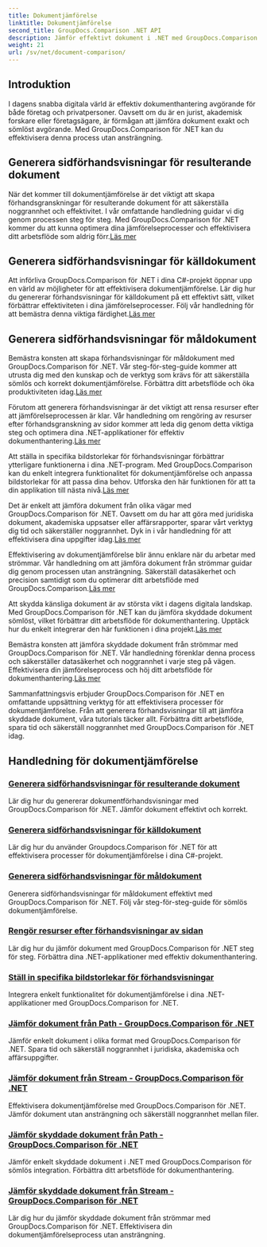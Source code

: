 ```yaml
---
title: Dokumentjämförelse
linktitle: Dokumentjämförelse
second_title: GroupDocs.Comparison .NET API
description: Jämför effektivt dokument i .NET med GroupDocs.Comparison. Effektivisera dokumenthanteringen, förbättra arbetsflödet och säkerställa noggrannhet. Läs mer!
weight: 21
url: /sv/net/document-comparison/
---
```

## Introduktion

I dagens snabba digitala värld är effektiv dokumenthantering avgörande för både företag och privatpersoner. Oavsett om du är en jurist, akademisk forskare eller företagsägare, är förmågan att jämföra dokument exakt och sömlöst avgörande. Med GroupDocs.Comparison för .NET kan du effektivisera denna process utan ansträngning.

## Generera sidförhandsvisningar för resulterande dokument

 När det kommer till dokumentjämförelse är det viktigt att skapa förhandsgranskningar för resulterande dokument för att säkerställa noggrannhet och effektivitet. I vår omfattande handledning guidar vi dig genom processen steg för steg. Med GroupDocs.Comparison för .NET kommer du att kunna optimera dina jämförelseprocesser och effektivisera ditt arbetsflöde som aldrig förr.[Läs mer](./generate-page-previews-resultant-document/)

## Generera sidförhandsvisningar för källdokument

Att införliva GroupDocs.Comparison för .NET i dina C#-projekt öppnar upp en värld av möjligheter för att effektivisera dokumentjämförelse. Lär dig hur du genererar förhandsvisningar för källdokument på ett effektivt sätt, vilket förbättrar effektiviteten i dina jämförelseprocesser. Följ vår handledning för att bemästra denna viktiga färdighet.[Läs mer](./generate-page-previews-source-document/)

## Generera sidförhandsvisningar för måldokument

 Bemästra konsten att skapa förhandsvisningar för måldokument med GroupDocs.Comparison för .NET. Vår steg-för-steg-guide kommer att utrusta dig med den kunskap och de verktyg som krävs för att säkerställa sömlös och korrekt dokumentjämförelse. Förbättra ditt arbetsflöde och öka produktiviteten idag.[Läs mer](./generate-page-previews-target-document/)

 Förutom att generera förhandsvisningar är det viktigt att rensa resurser efter att jämförelseprocessen är klar. Vår handledning om rengöring av resurser efter förhandsgranskning av sidor kommer att leda dig genom detta viktiga steg och optimera dina .NET-applikationer för effektiv dokumenthantering.[Läs mer](./clean-resources-after-page-previews/)

Att ställa in specifika bildstorlekar för förhandsvisningar förbättrar ytterligare funktionerna i dina .NET-program. Med GroupDocs.Comparison kan du enkelt integrera funktionalitet för dokumentjämförelse och anpassa bildstorlekar för att passa dina behov. Utforska den här funktionen för att ta din applikation till nästa nivå.[Läs mer](./set-specific-image-sizes-for-previews/)

 Det är enkelt att jämföra dokument från olika vägar med GroupDocs.Comparison för .NET. Oavsett om du har att göra med juridiska dokument, akademiska uppsatser eller affärsrapporter, sparar vårt verktyg dig tid och säkerställer noggrannhet. Dyk in i vår handledning för att effektivisera dina uppgifter idag.[Läs mer](./compare-documents-from-path/)

 Effektivisering av dokumentjämförelse blir ännu enklare när du arbetar med strömmar. Vår handledning om att jämföra dokument från strömmar guidar dig genom processen utan ansträngning. Säkerställ datasäkerhet och precision samtidigt som du optimerar ditt arbetsflöde med GroupDocs.Comparison.[Läs mer](./compare-documents-from-stream/)

Att skydda känsliga dokument är av största vikt i dagens digitala landskap. Med GroupDocs.Comparison för .NET kan du jämföra skyddade dokument sömlöst, vilket förbättrar ditt arbetsflöde för dokumenthantering. Upptäck hur du enkelt integrerar den här funktionen i dina projekt.[Läs mer](./compare-protected-documents-from-path/)

 Bemästra konsten att jämföra skyddade dokument från strömmar med GroupDocs.Comparison för .NET. Vår handledning förenklar denna process och säkerställer datasäkerhet och noggrannhet i varje steg på vägen. Effektivisera din jämförelseprocess och höj ditt arbetsflöde för dokumenthantering.[Läs mer](./compare-protected-documents-from-stream/)

Sammanfattningsvis erbjuder GroupDocs.Comparison för .NET en omfattande uppsättning verktyg för att effektivisera processer för dokumentjämförelse. Från att generera förhandsvisningar till att jämföra skyddade dokument, våra tutorials täcker allt. Förbättra ditt arbetsflöde, spara tid och säkerställ noggrannhet med GroupDocs.Comparison för .NET idag.
## Handledning för dokumentjämförelse
### [Generera sidförhandsvisningar för resulterande dokument](./generate-page-previews-resultant-document/)
Lär dig hur du genererar dokumentförhandsvisningar med GroupDocs.Comparison för .NET. Jämför dokument effektivt och korrekt.
### [Generera sidförhandsvisningar för källdokument](./generate-page-previews-source-document/)
Lär dig hur du använder Groupdocs.Comparison för .NET för att effektivisera processer för dokumentjämförelse i dina C#-projekt.
### [Generera sidförhandsvisningar för måldokument](./generate-page-previews-target-document/)
Generera sidförhandsvisningar för måldokument effektivt med GroupDocs.Comparison för .NET. Följ vår steg-för-steg-guide för sömlös dokumentjämförelse.
### [Rengör resurser efter förhandsvisningar av sidan](./clean-resources-after-page-previews/)
Lär dig hur du jämför dokument med GroupDocs.Comparison för .NET steg för steg. Förbättra dina .NET-applikationer med effektiv dokumenthantering.
### [Ställ in specifika bildstorlekar för förhandsvisningar](./set-specific-image-sizes-for-previews/)
Integrera enkelt funktionalitet för dokumentjämförelse i dina .NET-applikationer med GroupDocs.Comparison for .NET.
### [Jämför dokument från Path - GroupDocs.Comparison för .NET](./compare-documents-from-path/)
Jämför enkelt dokument i olika format med GroupDocs.Comparison för .NET. Spara tid och säkerställ noggrannhet i juridiska, akademiska och affärsuppgifter.
### [Jämför dokument från Stream - GroupDocs.Comparison för .NET](./compare-documents-from-stream/)
Effektivisera dokumentjämförelse med GroupDocs.Comparison för .NET. Jämför dokument utan ansträngning och säkerställ noggrannhet mellan filer.
### [Jämför skyddade dokument från Path - GroupDocs.Comparison för .NET](./compare-protected-documents-from-path/)
Jämför enkelt skyddade dokument i .NET med GroupDocs.Comparison för sömlös integration. Förbättra ditt arbetsflöde för dokumenthantering.
### [Jämför skyddade dokument från Stream - GroupDocs.Comparison för .NET](./compare-protected-documents-from-stream/)
Lär dig hur du jämför skyddade dokument från strömmar med GroupDocs.Comparison för .NET. Effektivisera din dokumentjämförelseprocess utan ansträngning.